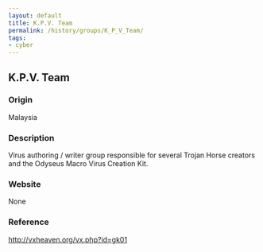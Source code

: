```yaml
---
layout: default
title: K.P.V. Team
permalink: /history/groups/K_P_V_Team/
tags:
- cyber
---
```


## K.P.V. Team

### Origin
Malaysia

### Description
Virus authoring / writer group responsible for several Trojan Horse creators and the Odyseus Macro Virus Creation Kit.

### Website
None

### Reference
http://vxheaven.org/vx.php?id=gk01
